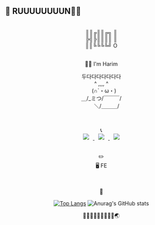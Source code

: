 ## 🐢 RUUUUUUUUN🐸🍀

<div align=center>
<br>
║║╔║║╔╗ ║ <br>
╠╣╠║║║║ ║ <br>
║║╚╚╚╚╝ O
<br>
<br>

🦸‍♀️ I'm Harim

두다다다다다다다<br>
    ^ ,,,, ^ <br>
　(∩`・ω・)<br>
＿/_ミつ/￣￣￣/<br>
　　＼/＿＿＿/



<br>

📞
<br>
 <a href="https://instagram.com/_060i">
    <img 
        src="http://img.shields.io/badge/-Instagram-black?style=flat&logo=Instagram&link=https://instagram.com/_060i/"
        style="height : auto; margin-left : 10px; margin-right : 10px;"/>
</a> 
    <a href="https://velog.io/@harim061">
    <img 
        src="http://img.shields.io/badge/-velog-1A1A1A?style=flat&logo=velog&link=https://velog.io/@harim061"
        style="height : auto; margin-left : 10px; margin-right : 10px;"/>
</a><a href="mailto:doris2019228@gmail.com">
    <img 
        src="https://img.shields.io/badge/Gmail-d14836?style=flat-square&logo=Gmail&logoColor=white&link=mailto:doris2019228@gmail.com"
        style="height : auto; margin-left : 10px; margin-right : 10px;"/>
</a>

<br>✏️
<br>
    🖥 FE
    
<br>

💭 



[![Top Langs](https://github-readme-stats.vercel.app/api/top-langs/?username=harim061&layout=compact)](https://github.com/harim061/github-readme-stats) ![Anurag's GitHub stats](https://github-readme-stats.vercel.app/api?username=harim061&show_icons=true&theme=vue)

🐸💧🍃🐢💤💙🍀🐳🌊🌏
 </div> 
 

 
